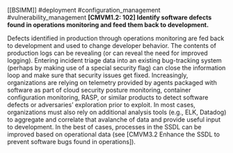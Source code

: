 [[BSIMM]] #deployment #configuration_management #vulnerability_management
**[CMVM1.2: 102] Identify software defects found in operations monitoring and feed them back to development.**


Defects identified in production through operations monitoring are fed back to development and used to change developer behavior. The contents of production logs can be revealing (or can reveal the need for improved logging). Entering incident triage data into an existing bug-tracking system (perhaps by making use of a special security flag) can close the information loop and make sure that security issues get fixed. Increasingly, organizations are relying on telemetry provided by agents packaged with software as part of cloud security posture monitoring, container configuration monitoring, RASP, or similar products to detect software defects or adversaries’ exploration prior to exploit. In most cases, organizations must also rely on additional analysis tools (e.g., ELK, Datadog) to aggregate and correlate that avalanche of data and provide useful input to development. In the best of cases, processes in the SSDL can be improved based on operational data (see [CMVM3.2 Enhance the SSDL to prevent software bugs found in operations]).


